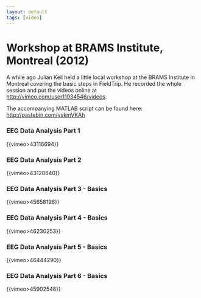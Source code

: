 ```yaml
---
layout: default
tags: [video]
---
```


# Workshop at BRAMS Institute, Montreal (2012)

A while ago Julian Keil held a little local workshop at the BRAMS Institute in Montreal covering the basic steps in FieldTrip. He recorded the whole session and put the videos online at http://vimeo.com/user11934546/videos. 

The accompanying MATLAB script can be found here: http://pastebin.com/yskmVKAh

### EEG Data Analysis Part 1

{{vimeo>43116694}}

### EEG Data Analysis Part 2

{{vimeo>43120640}}

### EEG Data Analysis Part 3 - Basics

{{vimeo>45658196}}

### EEG Data Analysis Part 4 - Basics

{{vimeo>46230253}}

### EEG Data Analysis Part 5 - Basics

{{vimeo>46444290}}

### EEG Data Analysis Part 6 - Basics

{{vimeo>45902548}}

